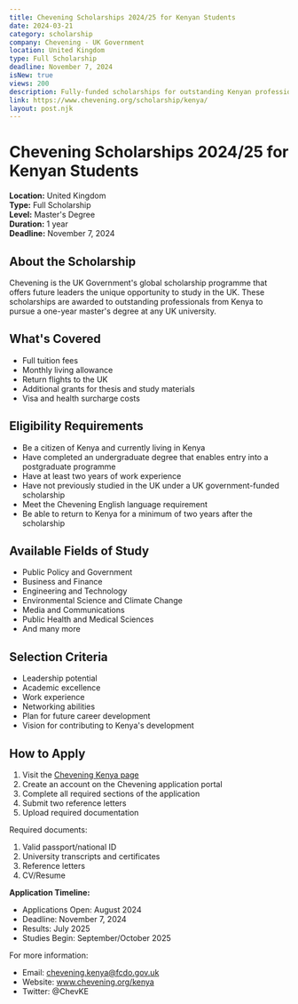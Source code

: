 ```yaml
---
title: Chevening Scholarships 2024/25 for Kenyan Students
date: 2024-03-21
category: scholarship
company: Chevening - UK Government
location: United Kingdom
type: Full Scholarship
deadline: November 7, 2024
isNew: true
views: 200
description: Fully-funded scholarships for outstanding Kenyan professionals to pursue a one-year master's degree at any UK university.
link: https://www.chevening.org/scholarship/kenya/
layout: post.njk
---
```


# Chevening Scholarships 2024/25 for Kenyan Students

**Location:** United Kingdom  
**Type:** Full Scholarship  
**Level:** Master's Degree  
**Duration:** 1 year  
**Deadline:** November 7, 2024

## About the Scholarship

Chevening is the UK Government's global scholarship programme that offers future leaders the unique opportunity to study in the UK. These scholarships are awarded to outstanding professionals from Kenya to pursue a one-year master's degree at any UK university.

## What's Covered

- Full tuition fees
- Monthly living allowance
- Return flights to the UK
- Additional grants for thesis and study materials
- Visa and health surcharge costs

## Eligibility Requirements

- Be a citizen of Kenya and currently living in Kenya
- Have completed an undergraduate degree that enables entry into a postgraduate programme
- Have at least two years of work experience
- Have not previously studied in the UK under a UK government-funded scholarship
- Meet the Chevening English language requirement
- Be able to return to Kenya for a minimum of two years after the scholarship

## Available Fields of Study

- Public Policy and Government
- Business and Finance
- Engineering and Technology
- Environmental Science and Climate Change
- Media and Communications
- Public Health and Medical Sciences
- And many more

## Selection Criteria

- Leadership potential
- Academic excellence
- Work experience
- Networking abilities
- Plan for future career development
- Vision for contributing to Kenya's development

## How to Apply

1. Visit the [Chevening Kenya page](https://www.chevening.org/scholarship/kenya/)
2. Create an account on the Chevening application portal
3. Complete all required sections of the application
4. Submit two reference letters
5. Upload required documentation

Required documents:
1. Valid passport/national ID
2. University transcripts and certificates
3. Reference letters
4. CV/Resume

**Application Timeline:**
- Applications Open: August 2024
- Deadline: November 7, 2024
- Results: July 2025
- Studies Begin: September/October 2025

For more information:
- Email: chevening.kenya@fcdo.gov.uk
- Website: www.chevening.org/kenya
- Twitter: @ChevKE 